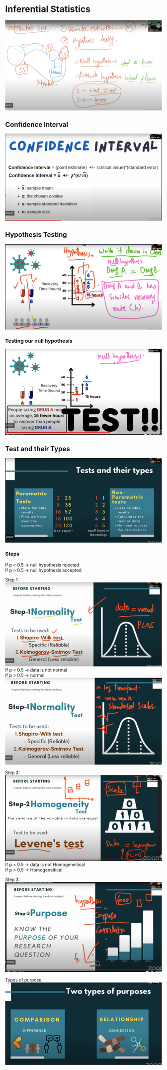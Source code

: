 # Inferential Statistics

!["Intro to inferential statistics"](./image/smapling_techniques/inferential.png)


## Confidence Interval

!["confidence interval"](./image/smapling_techniques/ConfidenceInterval.png)

## Hypothesis Testing
!["Hypothesis Testing"](./image/smapling_techniques/HypothesisTesting.png)

### Testing our null hypothesis 
!["null hypothesis testing"](./image/smapling_techniques/testNullHypothesis.png)

## Test and their Types
!["Test and types"](./image/smapling_techniques/testTypes.png)



### Steps
If p < 0.5 -> null hypothesis rejected\
If p > 0.5 -> null hypothesis accepted

Step 1:
!["Normality Test"](./image/smapling_techniques/Normalitytest.png)
If p < 0.5 -> data is not normal\
If p > 0.5 -> normal\
!["Normality Test"](./image/smapling_techniques/normalitytest2.png)


Step 2:
!["Homogeneity Test"](./image/smapling_techniques/HomogeneityTest.png)
If p < 0.5 -> data is not Homogeneitical\
If p > 0.5 -> Homogeneitical

Step 3:
!["Purpose"](./image/smapling_techniques/purpose.png)

Types of purpose
!["Purpose Types"](./image/smapling_techniques/purposeTypes.png)

